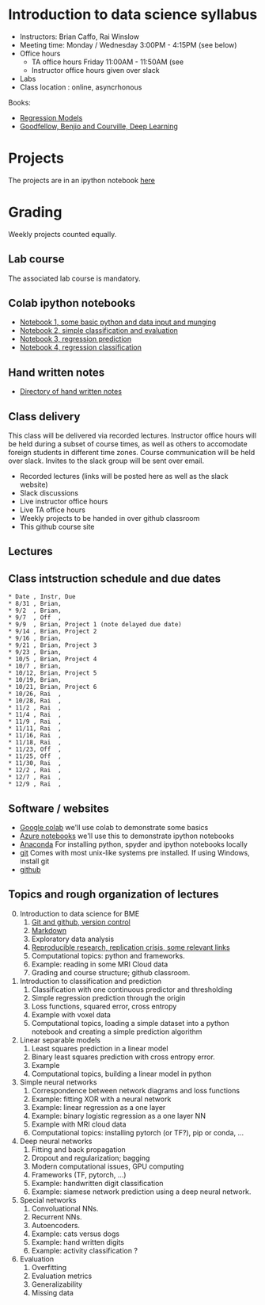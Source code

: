 # Introduction to data science syllabus

* Instructors: Brian Caffo, Rai Winslow
* Meeting time: Monday / Wednesday 3:00PM - 4:15PM (see below)
* Office hours
  * TA office hours Friday 11:00AM - 11:50AM (see
  * Instructor office hours given over slack
* Labs
* Class location : online, asyncrhonous

Books: 

* [Regression Models](https://leanpub.com/regmods)
* [Goodfellow, Benjio and Courville, Deep Learning](https://www.deeplearningbook.org/) 

# Projects 
The projects are in an ipython notebook [here](https://github.com/bcaffo/ds4bme_intro/blob/master/notebooks/Homework.ipynb)

# Grading

Weekly projects counted equally.

## Lab course

The associated lab course is mandatory.

## Colab ipython notebooks

* [Notebook 1, some basic python and data input and munging](https://colab.research.google.com/drive/1oswpzvkRaphIkoTqXqa244kUWBSJfDw5)
* [Notebook 2, simple classification and evaluation](https://colab.research.google.com/drive/1JzktE6vya812O6lbCy7rzrrt1YCAdIfE)
* [Notebook 3, regression prediction](https://colab.research.google.com/drive/1rWDI6uNhLtwN8KPMPt5mhYaPqDixzWbQ)
* [Notebook 4, regression classification](https://colab.research.google.com/drive/1Yc04O2KNHJ5GBFYE2Krt8cwJeNHwfOMb)

## Hand written notes

* [Directory of hand written notes](https://drive.google.com/drive/folders/1aGS6NeEGFOnJKUdv0p6ASFIrOfQPn22V?usp=sharing)


## Class delivery
This class will be delivered via recorded lectures. Instructor office
hours will be held during a subset of course times, as well as others
to accomodate foreign students in different time zones. Course
communication will be held over slack. Invites to the slack group will
be sent over email.

* Recorded lectures (links will be posted here as well as the slack website)
* Slack discussions
* Live instructor office hours
* Live TA office hours
* Weekly projects to be handed in over github classroom
* This github course site

## Lectures

## Class intstruction schedule and due dates

```
* Date , Instr, Due
* 8/31 , Brian, 
* 9/2  , Brian,
* 9/7  , Off  ,  
* 9/9  , Brian, Project 1 (note delayed due date)
* 9/14 , Brian, Project 2
* 9/16 , Brian, 
* 9/21 , Brian, Project 3
* 9/23 , Brian,
* 10/5 , Brian, Project 4
* 10/7 , Brian,
* 10/12, Brian, Project 5
* 10/19, Brian,
* 10/21, Brian, Project 6
* 10/26, Rai  ,
* 10/28, Rai  ,
* 11/2 , Rai  ,
* 11/4 , Rai  ,
* 11/9 , Rai  ,
* 11/11, Rai  , 
* 11/16, Rai  ,
* 11/18, Rai  ,
* 11/23, Off  ,
* 11/25, Off  ,
* 11/30, Rai  ,
* 12/2 , Rai  ,
* 12/7 , Rai  ,
* 12/9 , Rai  ,
```

## Software / websites
* [Google colab](https://colab.research.google.com/notebooks/intro.ipynb) we'll use colab to demonstrate some basics
* [Azure notebooks](https://notebooks.azure.com/) we'll use this to demonstrate ipython notebooks
* [Anaconda](https://www.anaconda.com/) For installing python, spyder and ipython notebooks locally
* [git](https://git-scm.com/) Comes with most unix-like systems pre installed. If using Windows, install git
* [github](www.github.com)
  

## Topics and rough organization of lectures
0. Introduction to data science for BME
    1. [Git and github, version control](https://github.com/seankross/the-unix-workbench/blob/master/docs/06-Git-and-GitHub.md)
    2. [Markdown](https://www.markdownguide.org/basic-syntax/)
    3. Exploratory data analysis
    4. [Reproducible research, replication crisis, some relevant links](https://github.com/bcaffo/ds4bme/blob/master/reproducible.md)
    5. Computational topics: python and frameworks.
    6. Example: reading in some MRI Cloud data
    7. Grading and course structure; github classroom.
1. Introduction to classification and prediction
    1. Classification with one continuous predictor and thresholding
    2. Simple regression prediction through the origin
    3. Loss functions, squared error, cross entropy
    4. Example with voxel data
    5. Computational topics, loading a simple dataset into a python notebook and creating a simple prediction algorithm
2. Linear separable models
    1. Least squares prediction in a linear model
    2. Binary least squares prediction with cross entropy error.
    3. Example
    4. Computational topics, building a linear model in python
3. Simple neural networks
    1. Correspondence between network diagrams and loss functions
    2. Example: fitting XOR with a neural network
    3. Example: linear regression as a one layer
    4. Example: binary logistic regression as a one layer NN
    5. Example with MRI cloud data 
    6. Computational topics: installing pytorch (or TF?), pip or conda, ...
4. Deep neural networks
    1. Fitting and back propagation
    2. Dropout and regularization; bagging
    3. Modern computational issues, GPU computing
    4. Frameworks (TF, pytorch, ...)
    5. Example: handwritten digit classification
    6. Example: siamese network prediction using a deep neural network.
5. Special networks
    1. Convoluational NNs.
    2. Recurrent NNs.
    3. Autoencoders.
    4. Example: cats versus dogs
    5. Example: hand written digits
    6. Example: activity classification ?
6. Evaluation
    1. Overfitting
    2. Evaluation metrics
    3. Generalizability
    4. Missing data
  
